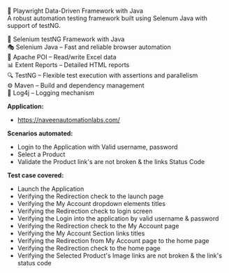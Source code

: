 🚀 Playwright Data-Driven Framework with Java  
A robust automation testing framework built using Selenum Java with support of testNG.  

🚀 Selenium testNG Framework with Java  
🎭 Selenium Java – Fast and reliable browser automation  
📗 Apache POI – Read/write Excel data  
📊 Extent Reports – Detailed HTML reports  
🔍 TestNG – Flexible test execution with assertions and parallelism  
⚙️ Maven – Build and dependency management  
📜 Log4j – Logging mechanism

**Application:**
- https://naveenautomationlabs.com/

**Scenarios automated:**
- Login to the Application with Valid username, password
- Select a Product
- Validate the Product link's are not broken & the links Status Code

**Test case covered:**
- Launch the Application
- Verifying the Redirection check to the launch page
- Verifying the My Account dropdown elements titles
- Verifying the Redirection check to login screen
- Verifying the Login into the application by valid username & password
- Verifying the Redirection check to the My Account page
- Verifying the My Account Section links titles
- Verifying the Redirection from My Account page to the home page
- Verifying the Redirection check to the home page
- Verifying the Selected Product's Image links are not broken & the link's status code
